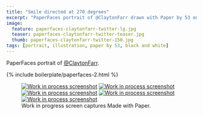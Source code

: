 ```yaml
---
title: "Smile directed at 270 degrees"
excerpt: "PaperFaces portrait of @ClaytonFarr drawn with Paper by 53 on an iPad."
image: 
  feature: paperfaces-claytonfarr-twitter-lg.jpg
  teaser: paperfaces-claytonfarr-twitter-teaser.jpg
  thumb: paperfaces-claytonfarr-twitter-150.jpg
tags: [portrait, illustration, paper by 53, black and white]
---
```


PaperFaces portrait of [@ClaytonFarr](http://twitter.com/claytonfarr).

{% include boilerplate/paperfaces-2.html %}

<figure class="third">
  <a href="{{ site.url }}/images/paperfaces-claytonfarr-process-1-lg.jpg"><img src="{{ site.url }}/images/paperfaces-claytonfarr-process-1-600.jpg" alt="Work in process screenshot"></a>
  <a href="{{ site.url }}/images/paperfaces-claytonfarr-process-2-lg.jpg"><img src="{{ site.url }}/images/paperfaces-claytonfarr-process-2-600.jpg" alt="Work in process screenshot"></a>
  <a href="{{ site.url }}/images/paperfaces-claytonfarr-process-3-lg.jpg"><img src="{{ site.url }}/images/paperfaces-claytonfarr-process-3-600.jpg" alt="Work in process screenshot"></a>
  <a href="{{ site.url }}/images/paperfaces-claytonfarr-process-4-lg.jpg"><img src="{{ site.url }}/images/paperfaces-claytonfarr-process-4-600.jpg" alt="Work in process screenshot"></a>
  <a href="{{ site.url }}/images/paperfaces-claytonfarr-process-5-lg.jpg"><img src="{{ site.url }}/images/paperfaces-claytonfarr-process-5-600.jpg" alt="Work in process screenshot"></a>
  <figcaption>Work in progress screen captures Made with Paper.</figcaption>
</figure>